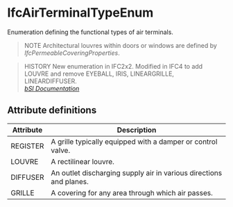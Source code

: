 IfcAirTerminalTypeEnum
======================
Enumeration defining the functional types of air terminals.  
  
> NOTE  Architectural louvres within doors or windows are defined by
> _IfcPermeableCoveringProperties_.  
  
> HISTORY  New enumeration in IFC2x2. Modified in IFC4 to add LOUVRE and
> remove EYEBALL, IRIS, LINEARGRILLE, LINEARDIFFUSER.  
[ _bSI
Documentation_](https://standards.buildingsmart.org/IFC/DEV/IFC4_2/FINAL/HTML/schema/ifchvacdomain/lexical/ifcairterminaltypeenum.htm)


Attribute definitions
---------------------
| Attribute   | Description                                                        |
|-------------|--------------------------------------------------------------------|
| REGISTER    | A grille typically equipped with a damper or control valve.        |
| LOUVRE      | A rectilinear louvre.                                              |
| DIFFUSER    | An outlet discharging supply air in various directions and planes. |
| GRILLE      | A covering for any area through which air passes.                  |

